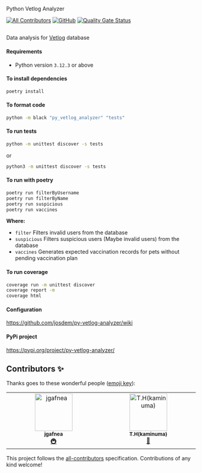 Python Vetlog Analyzer

<!-- ALL-CONTRIBUTORS-BADGE:START - Do not remove or modify this section -->

[![All Contributors](https://img.shields.io/badge/all_contributors-2-orange.svg?style=flat-square)](#contributors-)
[![GitHub](https://github.com/josdem/py-vetlog-analyzer/actions/workflows/main.yml/badge.svg)](https://github.com/josdem/py-vetlog-analyzer/actions)
[![Quality Gate Status](https://sonarcloud.io/api/project_badges/measure?project=josdem_py-vetlog-analyzer&metric=alert_status)](https://sonarcloud.io/summary/new_code?id=josdem_py-vetlog-analyzer)

## <!-- ALL-CONTRIBUTORS-BADGE:END -->

Data analysis for [Vetlog](https://vetlog.org/) database

#### Requirements

- Python version `3.12.3` or above

#### To install dependencies

```bash
poetry install
```

#### To format code

```bash
python -m black "py_vetlog_analyzer" "tests"
```

#### To run tests

```bash
python -m unittest discover -s tests
```

or

```bash
python3 -m unittest discover -s tests
```

#### To run with poetry

```bash
poetry run filterByUsername
poetry run filterByName
poetry run suspicious
poetry run vaccines
```

**Where:**

- `filter` Filters invalid users from the database
- `suspicious` Filters suspicious users (Maybe invalid users) from the database
- `vaccines` Generates expected vaccination records for pets without pending vaccination plan

#### To run coverage

```bash
coverage run -m unittest discover
coverage report -m
coverage html
```

#### Configuration

https://github.com/josdem/py-vetlog-analyzer/wiki

#### PyPi project

https://pypi.org/project/py-vetlog-analyzer/

## Contributors ✨

Thanks goes to these wonderful people ([emoji key](https://allcontributors.org/docs/en/emoji-key)):

<!-- ALL-CONTRIBUTORS-LIST:START - Do not remove or modify this section -->
<!-- prettier-ignore-start -->
<!-- markdownlint-disable -->
<table>
  <tbody>
    <tr>
      <td align="center" valign="top" width="14.28%"><a href="https://github.com/jgafnea"><img src="https://avatars.githubusercontent.com/u/84107636?v=4?s=100" width="100px;" alt="jgafnea"/><br /><sub><b>jgafnea</b></sub></a><br /><a href="#infra-jgafnea" title="Infrastructure (Hosting, Build-Tools, etc)">🚇</a></td>
      <td align="center" valign="top" width="14.28%"><a href="https://github.com/kaminuma"><img src="https://avatars.githubusercontent.com/u/33448874?v=4?s=100" width="100px;" alt="T.H(kaminuma)"/><br /><sub><b>T.H(kaminuma)</b></sub></a><br /><a href="https://github.com/josdem/py-vetlog-analyzer/pulls?q=is%3Apr+reviewed-by%3Akaminuma" title="Reviewed Pull Requests">👀</a></td>
    </tr>
  </tbody>
</table>

<!-- markdownlint-restore -->
<!-- prettier-ignore-end -->

<!-- ALL-CONTRIBUTORS-LIST:END -->

This project follows the [all-contributors](https://github.com/all-contributors/all-contributors) specification. Contributions of any kind welcome!
